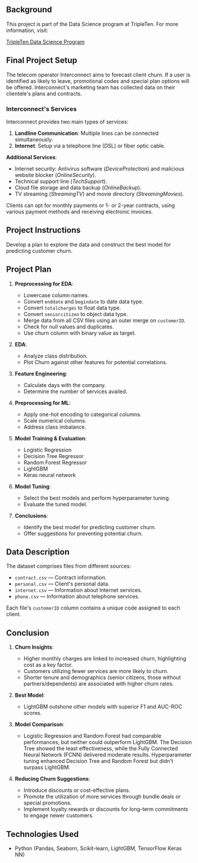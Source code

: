 ## Background

This project is part of the Data Science program at TripleTen. For more information, visit:

[TripleTen Data Science Program](https://tripleten.com/data-science/)

## Final Project Setup

The telecom operator Interconnect aims to forecast client churn. If a user is identified as likely to leave, promotional codes and special plan options will be offered. Interconnect's marketing team has collected data on their clientele's plans and contracts.

### Interconnect's Services

Interconnect provides two main types of services:

1. **Landline Communication**: Multiple lines can be connected simultaneously.
2. **Internet**: Setup via a telephone line (DSL) or fiber optic cable.

**Additional Services**:

- Internet security: Antivirus software (*DeviceProtection*) and malicious website blocker (*OnlineSecurity*).
- Technical support line (*TechSupport*).
- Cloud file storage and data backup (*OnlineBackup*).
- TV streaming (*StreamingTV*) and movie directory (*StreamingMovies*).

Clients can opt for monthly payments or 1- or 2-year contracts, using various payment methods and receiving electronic invoices.

## Project Instructions

Develop a plan to explore the data and construct the best model for predicting customer churn.

## Project Plan

1. **Preprocessing for EDA**:
    - Lowercase column names.
    - Convert `enddate` and `begindate` to date data type.
    - Convert `totalcharges` to float data type.
    - Convert `seniorcitizen` to object data type.
    - Merge data from all CSV files using an outer merge on `customerID`.
    - Check for null values and duplicates.
    - Use churn column with binary value as target.

2. **EDA**:
    - Analyze class distribution.
    - Plot Churn against other features for potential correlations.

3. **Feature Engineering**:
    - Calculate days with the company.
    - Determine the number of services availed.

4. **Preprocessing for ML**:
    - Apply one-hot encoding to categorical columns.
    - Scale numerical columns.
    - Address class imbalance.

5. **Model Training & Evaluation**:
    - Logistic Regression
    - Decision Tree Regressor
    - Random Forest Regressor
    - LightGBM
    - Keras neural network

6. **Model Tuning**:
    - Select the best models and perform hyperparameter tuning.
    - Evaluate the tuned model.

7. **Conclusions**:
    - Identify the best model for predicting customer churn.
    - Offer suggestions for preventing potential churn.

## Data Description

The dataset comprises files from different sources:

- `contract.csv` — Contract information.
- `personal.csv` — Client's personal data.
- `internet.csv` — Information about Internet services.
- `phone.csv` — Information about telephone services.

Each file's `customerID` column contains a unique code assigned to each client.

## Conclusion

1. **Churn Insights**:
    - Higher monthly charges are linked to increased churn, highlighting cost as a key factor.
    - Customers utilizing fewer services are more likely to churn.
    - Shorter tenure and demographics (senior citizens, those without partners/dependents) are associated with higher churn rates.

2. **Best Model**:
    - LightGBM outshone other models with superior F1 and AUC-ROC scores.

3. **Model Comparison**:
    - Logistic Regression and Random Forest had comparable performances, but neither could outperform LightGBM. The Decision Tree showed the least effectiveness, while the Fully Connected Neural Network (FCNN) delivered moderate results. Hyperparameter tuning enhanced Decision Tree and Random Forest but didn't surpass LightGBM.

4. **Reducing Churn Suggestions**:
    - Introduce discounts or cost-effective plans.
    - Promote the utilization of more services through bundle deals or special promotions.
    - Implement loyalty rewards or discounts for long-term commitments to engage newer customers.

## Technologies Used

- Python (Pandas, Seaborn, Scikit-learn, LightGBM, TensorFlow Keras NN)

